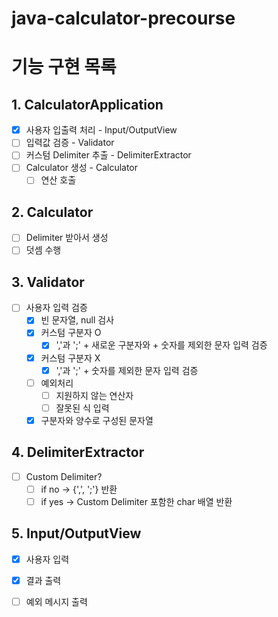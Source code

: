 # java-calculator-precourse

# 기능 구현 목록

## 1. CalculatorApplication
- [x] 사용자 입출력 처리 - Input/OutputView
- [ ] 입력값 검증 - Validator
- [ ] 커스텀 Delimiter 추출 - DelimiterExtractor
- [ ] Calculator 생성 - Calculator
    - [ ] 연산 호출

## 2. Calculator
- [ ] Delimiter 받아서 생성
- [ ] 덧셈 수행

## 3. Validator
- [ ] 사용자 입력 검증
    - [x] 빈 문자열, null 검사
    - [x] 커스텀 구분자 O
        - [x] ','과 ';' + 새로운 구분자와 + 숫자를 제외한 문자 입력 검증
    - [x] 커스텀 구분자 X
        - [x] ','과 ';' + 숫자를 제외한 문자 입력 검증
    - [ ] 예외처리
        - [ ] 지원하지 않는 연산자
        - [ ] 잘못된 식 입력
    - [x] 구분자와 양수로 구성된 문자열

## 4. DelimiterExtractor
- [ ] Custom Delimiter?
    - [ ] if no -> {',', ';'} 반환
    - [ ] if yes -> Custom Delimiter 포함한 char 배열 반환

## 5. Input/OutputView
- [x] 사용자 입력
- [x] 결과 출력
- [ ] 예외 메시지 출력
  
